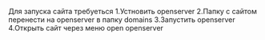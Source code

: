 Для запуска сайта требуеться 
1.Устновить openserver
2.Папку с сайтом перенести на openserver в папку domains
3.Запустить openserver 
4.Открыть сайт через меню open openserver 